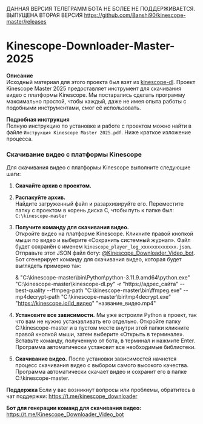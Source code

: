 ДАННАЯ ВЕРСИЯ ТЕЛЕГРАММ БОТА НЕ БОЛЕЕ НЕ ПОДДЕРЖИВАЕТСЯ. ВЫПУЩЕНА ВТОРАЯ ВЕРСИЯ 
https://github.com/Banshi90/kinescope-master/releases

# Kinescope-Downloader-Master-2025

**Описание**  
Исходный материал для этого проекта был взят из [kinescope-dl](https://github.com/anijackich/kinescope-dl). 
Проект Kinescope Master 2025 предоставляет инструмент для скачивания видео с платформы Kinescope. 
Мы постарались сделать программу максимально простой, чтобы каждый, даже не имея опыта работы с подобными инструментами, смог её использовать.

**Подробная инструкция**  
Полную инструкцию по установке и работе с проектом можно найти в файле `Инструкция Kinescope Master 2025.pdf`. Ниже краткое изложение процесса.

### Скачивание видео с платформы Kinescope

Для скачивания видео с платформы Kinescope выполните следующие шаги:

1. **Скачайте архив с проектом.**  

2. **Распакуйте архив.**  
   Найдите загруженный файл и разархивируйте его. Переместите папку с проектом в корень диска C, чтобы путь к папке был:  
   `C:\kinescope-master`

3. **Получите команду для скачивания видео.**  
   Откройте видео на платформе Kinescope. Кликните правой кнопкой мыши по видео и выберите «Сохранить системный журнал».
   Файл будет сохранён с именем `kinescope_player_log_xxxxxxxxxxxxx.json`.  
   Отправьте этот JSON файл боту: [@Kinescope_Downloader_Video_bot](https://t.me/Kinescope_Downloader_Video_bot).
   Бот сгенерирует команду для скачивания видео, которая будет выглядеть примерно так:  
   
   & "C:\kinescope-master\bin\Python\python-3.11.9.amd64\python.exe" "C:\kinescope-master\kinescope-dl.py" -r "https://адрес_сайта" --best-quality --ffmpeg-path "C:\\kinescope-master\\bin\\ffmpeg.exe" --mp4decrypt-path "C:\\kinescope-master\\bin\\mp4decrypt.exe" "https://kinescope.io/id_видео" "название_видео.mp4"

4. **Установите все зависимости.**
Мы уже встроили Python в проект, так что вам не нужно устанавливать его отдельно.
Откройте папку C:\kinescope-master и в пустом месте внутри этой папки кликните правой кнопкой мыши, затем выберите «Открыть в терминале». Вставьте команду, полученную от бота, в терминал и нажмите Enter. Программа автоматически установит все необходимые библиотеки.

5. **Скачивание видео.**
После установки зависимостей начнется процесс скачивания видео с выбором самого высокого качества. Программа автоматически скачает видео и сохранит его в папке C:\kinescope-master.

**Поддержка**
Если у вас возникнут вопросы или проблемы, обратитесь в чат поддержки:
https://t.me/kinescope_downloader

**Бот для генерации команд для скачивания видео:**
https://t.me/Kinescope_Downloader_Video_bot
